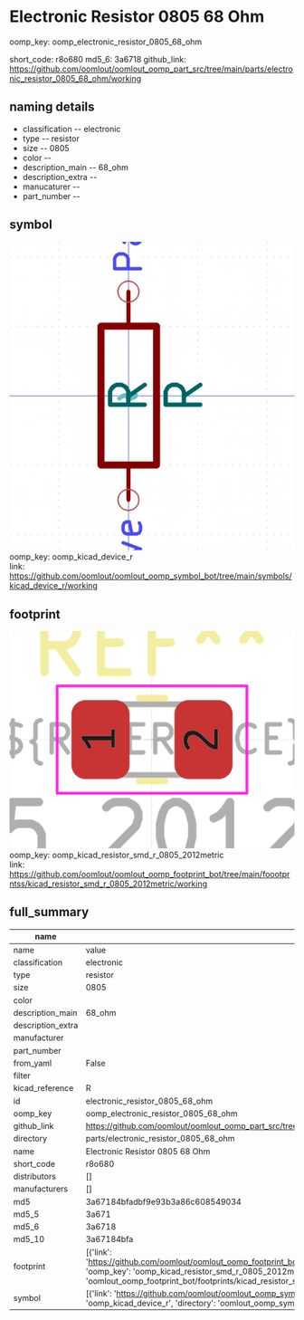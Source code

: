 # Electronic Resistor 0805 68 Ohm
oomp_key: oomp_electronic_resistor_0805_68_ohm 


short_code: r8o680
md5_6: 3a6718
github_link: https://github.com/oomlout/oomlout_oomp_part_src/tree/main/parts/electronic_resistor_0805_68_ohm/working
## naming details
* classification -- electronic
* type -- resistor
* size -- 0805
* color -- 
* description_main -- 68_ohm
* description_extra -- 
* manucaturer -- 
* part_number -- 



## symbol

![](symbol/0/working/working_600.png)  
oomp_key: oomp_kicad_device_r  
link: https://github.com/oomlout/oomlout_oomp_symbol_bot/tree/main/symbols/kicad_device_r/working  

## footprint

![](footprint/0/working/working_600.png)  
oomp_key: oomp_kicad_resistor_smd_r_0805_2012metric  
link: https://github.com/oomlout/oomlout_oomp_footprint_bot/tree/main/foootprntss/kicad_resistor_smd_r_0805_2012metric/working  

## full_summary
| name | value | 
| --- | --- | 
| name | value | 
| classification | electronic | 
| type | resistor | 
| size | 0805 | 
| color |  | 
| description_main | 68_ohm | 
| description_extra |  | 
| manufacturer |  | 
| part_number |  | 
| from_yaml | False | 
| filter |  | 
| kicad_reference | R | 
| id | electronic_resistor_0805_68_ohm | 
| oomp_key | oomp_electronic_resistor_0805_68_ohm | 
| github_link | https://github.com/oomlout/oomlout_oomp_part_src/tree/main/parts/electronic_resistor_0805_68_ohm/working | 
| directory | parts/electronic_resistor_0805_68_ohm | 
| name | Electronic Resistor 0805 68 Ohm | 
| short_code | r8o680 | 
| distributors | [] | 
| manufacturers | [] | 
| md5 | 3a67184bfadbf9e93b3a86c608549034 | 
| md5_5 | 3a671 | 
| md5_6 | 3a6718 | 
| md5_10 | 3a67184bfa | 
| footprint | [{'link': 'https://github.com/oomlout/oomlout_oomp_footprint_bot/tree/main/foootprntss/kicad_resistor_smd_r_0805_2012metric', 'oomp_key': 'oomp_kicad_resistor_smd_r_0805_2012metric', 'directory': 'oomlout_oomp_footprint_bot/footprints/kicad_resistor_smd_r_0805_2012metric//working/working.kicad_mod'}] | 
| symbol | [{'link': 'https://github.com/oomlout/oomlout_oomp_symbol_bot/tree/main/symbols/kicad_device_r', 'oomp_key': 'oomp_kicad_device_r', 'directory': 'oomlout_oomp_symbol_bot/symbols/kicad_device_r//working/working.kicad_sym'}] | 
